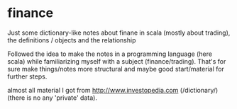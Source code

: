 # finance
Just some dictionary-like notes about finane in scala (mostly about trading), the definitions / objects and the relationship 

Followed the idea to make the notes in a programming language (here scala) while familiarizing myself with a subject (finance/trading).
That's for sure make things/notes more structural and maybe good start/material for further steps.

almost all material I got from http://www.investopedia.com (/dictionary/) (there is no any 'private' data).
